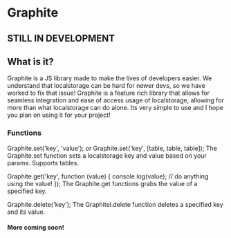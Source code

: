 # Graphite
## STILL IN DEVELOPMENT
## What is it?
Graphite is a JS library made to make the lives of developers easier. We understand that localstorage can be hard for newer devs, so we have worked to fix that issue! Graphite is a feature rich library that allows for seamless integration and ease of access usage of localstorage, allowing for more than what localstorage can do alone. Its very simple to use and I hope you plan on using it for your project!
### Functions
Graphite.set('key', 'value'); or Graphite.set('key', [table, table, table]);
The Graphite.set function sets a localstorage key and value based on your params. Supports tables.

Graphite.get('key', function (value) {
        console.log(value); // do anything using the value!
      });
The Graphite.get functions grabs the value of a specified key.

Graphite.delete('key');
The Graphitel.delete function deletes a specified key and its value.

#### More coming soon!

